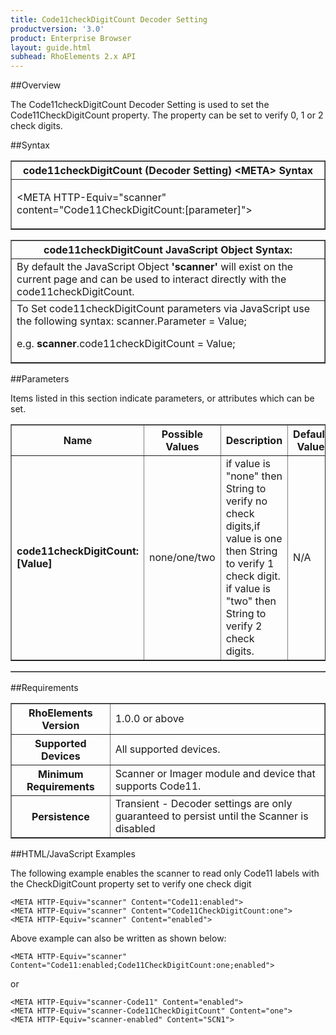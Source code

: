 ```yaml
---
title: Code11checkDigitCount Decoder Setting
productversion: '3.0'
product: Enterprise Browser
layout: guide.html
subhead: RhoElements 2.x API
---
```


##Overview

The Code11checkDigitCount Decoder Setting is used to set the Code11CheckDigitCount property. The property can be set to verify 0, 1 or 2 check digits.

##Syntax

<table class="facelift" style="width:100%" border="1" padding="5px"> <tr><th class="tableHeading">code11checkDigitCount (Decoder Setting) &lt;META&gt; Syntax
</th></tr><tr><td class="clsSyntaxCells clsOddRow"><p>&lt;META HTTP-Equiv="scanner" content="Code11CheckDigitCount:[parameter]"&gt;</p></td></tr></table>
<table class="facelift" style="width:100%" border="1" padding="5px"> <tr><th class="tableHeading">code11checkDigitCount JavaScript Object Syntax:</th></tr><tr><td class="clsSyntaxCells clsOddRow">
By default the JavaScript Object <b>'scanner'</b> will exist on the current page and can be used to interact directly with the code11checkDigitCount.
</td></tr><tr><td class="clsSyntaxCells clsEvenRow">
To Set code11checkDigitCount parameters via JavaScript use the following syntax: scanner.Parameter = Value;
<P />e.g. <b>scanner</b>.code11checkDigitCount = Value;
</td></tr></table>

##Parameters


Items listed in this section indicate parameters, or attributes which can be set.
<table class="facelift" style="width:100%" border="1" padding="5px"> <col width="20%" /><col width="20%" /><col width="38%" /><col width="22%" /><tr><th class="tableHeading">Name</th><th class="tableHeading">Possible Values</th><th class="tableHeading">Description</th><th class="tableHeading">Default Value</th></tr><tr><td class="clsSyntaxCells clsOddRow"><b>code11checkDigitCount:[Value]
</b></td><td class="clsSyntaxCells clsOddRow">none/one/two</td><td class="clsSyntaxCells clsOddRow">if value is "none" then String to verify no check digits,if value is one then String to verify 1 check digit.
                                if value is "two" then String to verify 2 check digits.</td><td class="clsSyntaxCells clsOddRow">
N/A
</td></tr></table>
<table class="facelift" style="width:100%" border="1" padding="5px"> <col width="78%" /><col width="8%" /><col width="1%" /><col width="5%" /><col width="1%" /><col width="5%" /><col width="2%" /></table>





##Requirements

<table class="facelift" style="width:100%" border="1" padding="5px"> <tr><th class="tableHeading">RhoElements Version</th><td class="clsSyntaxCell clsEvenRow">1.0.0 or above
</td></tr><tr><th class="tableHeading">Supported Devices</th><td class="clsSyntaxCell clsOddRow">All supported devices.</td></tr><tr><th class="tableHeading">Minimum Requirements</th><td class="clsSyntaxCell clsOddRow">Scanner or Imager module and device that supports Code11.</td></tr><tr><th class="tableHeading">Persistence</th><td class="clsSyntaxCell clsEvenRow">Transient - Decoder settings are only guaranteed to persist until the Scanner is disabled</td></tr></table>


##HTML/JavaScript Examples

The following example enables the scanner to read only Code11 labels with the CheckDigitCount property set to verify one check digit

	<META HTTP-Equiv="scanner" Content="Code11:enabled">
	<META HTTP-Equiv="scanner" Content="Code11CheckDigitCount:one">
	<META HTTP-Equiv="scanner" Content="enabled">
	
Above example can also be written as shown below:

	<META HTTP-Equiv="scanner" Content="Code11:enabled;Code11CheckDigitCount:one;enabled">
	
or

	<META HTTP-Equiv="scanner-Code11" Content="enabled">
	<META HTTP-Equiv="scanner-Code11CheckDigitCount" Content="one">
	<META HTTP-Equiv="scanner-enabled" Content="SCN1">
	





